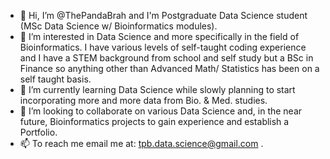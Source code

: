 - 👋 Hi, I’m @ThePandaBrah and I'm Postgraduate Data Science student (MSc Data Science w/ Bioinformatics modules).
- 👀 I’m interested in Data Science and more specifically in the field of Bioinformatics. I have various levels of self-taught coding experience and I have a STEM background
  from school and self study but a BSc in Finance so anything other than Advanced Math/ Statistics has been on a self taught basis.
- 🌱 I’m currently learning Data Science while slowly planning to start incorporating more and more data from Bio. & Med. studies.
- 💞️ I’m looking to collaborate on various Data Science and, in the near future, Bioinformatics projects to gain experience and establish a Portfolio.
- 📫 To reach me email me at: tpb.data.science@gmail.com .

<!---
ThePandaBrah/ThePandaBrah is a ✨ special ✨ repository because its `README.md` (this file) appears on your GitHub profile.
You can click the Preview link to take a look at your changes.
--->
